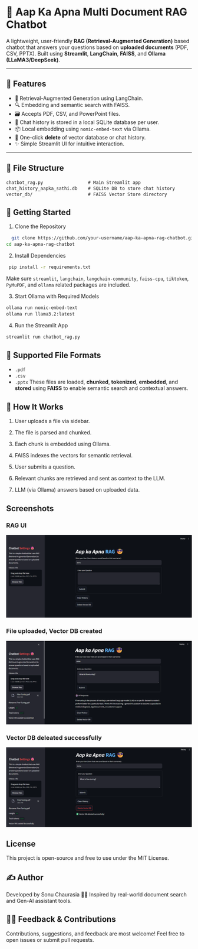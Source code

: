 
# 🤖 Aap Ka Apna Multi Document RAG Chatbot

A lightweight, user-friendly **RAG (Retrieval-Augmented Generation)** based chatbot that answers your questions based on **uploaded documents** (PDF, CSV, PPTX). Built using **Streamlit**, **LangChain**, **FAISS**, and **Ollama (LLaMA3/DeepSeek)**.

---

## 📌 Features

- 🧠 Retrieval-Augmented Generation using LangChain.
- 🔍 Embedding and semantic search with FAISS.
- 🗃️ Accepts PDF, CSV, and PowerPoint files.
- 💬 Chat history is stored in a local SQLite database per user.
- 📦 Local embedding using `nomic-embed-text` via Ollama.
- 🧼 One-click **delete** of vector database or chat history.
- ✨ Simple Streamlit UI for intuitive interaction.

---

## 📁 File Structure

```plaintext
chatbot_rag.py                 # Main Streamlit app
chat_history_aapka_sathi.db    # SQLite DB to store chat history
vector_db/                     # FAISS Vector Store directory
```


## 🚀 Getting Started

1. Clone the Repository

```bash
  git clone https://github.com/your-username/aap-ka-apna-rag-chatbot.git
cd aap-ka-apna-rag-chatbot
```

2. Install Dependencies

```bash
 pip install -r requirements.txt
```
Make sure `streamlit`, `langchain`, `langchain-community`, `faiss-cpu`, `tiktoken`, `PyMuPDF`, and `ollama` related packages are included.

3. Start Ollama with Required Models

```bash
ollama run nomic-embed-text
ollama run llama3.2:latest
```

4. Run the Streamlit App

```bash
streamlit run chatbot_rag.py
```

## 📂 Supported File Formats

- `.pdf`
- `.csv`
- `.pptx`
These files are loaded, **chunked**, **tokenized**, **embedded**, and **stored** using **FAISS** to enable semantic search and contextual answers.

## 🧠 How It Works

1. User uploads a file via sidebar.

2. The file is parsed and chunked.

3. Each chunk is embedded using Ollama.

4. FAISS indexes the vectors for semantic retrieval.

5. User submits a question.

6. Relevant chunks are retrieved and sent as context to the LLM.

7. LLM (via Ollama) answers based on uploaded data.



## Screenshots

### RAG UI

![App Screenshot](https://github.com/sonu275981/Multi_document-rag-chatbot-streamlit-ollama/blob/main/ss-1.png?raw=true)

### File uploaded, Vector DB created 

![App Screenshot](https://github.com/sonu275981/Multi_document-rag-chatbot-streamlit-ollama/blob/main/ss-2.png?raw=true)

### Vector DB deleated successfully

![App Screenshot](https://github.com/sonu275981/Multi_document-rag-chatbot-streamlit-ollama/blob/main/ss-3.png?raw=true)



## License

This project is open-source and free to use under the MIT License.


## ✍️ Author

Developed by Sonu Chaurasia 👨‍💻
Inspired by real-world document search and Gen-AI assistant tools.


## 🙋‍♂️ Feedback & Contributions

Contributions, suggestions, and feedback are most welcome! Feel free to open issues or submit pull requests.
